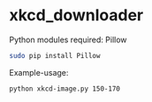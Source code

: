 xkcd_downloader
===============

Python modules required: Pillow
```bash
sudo pip install Pillow
```
Example-usage:
```bash
python xkcd-image.py 150-170
```

